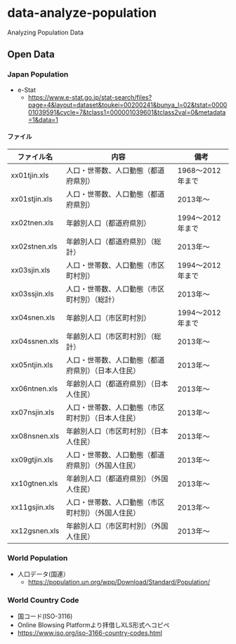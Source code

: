 # data-analyze-population
Analyzing Population Data



## Open Data

### Japan Population

- e-Stat
    - https://www.e-stat.go.jp/stat-search/files?page=4&layout=dataset&toukei=00200241&bunya_l=02&tstat=000001039591&cycle=7&tclass1=000001039601&tclass2val=0&metadata=1&data=1


#### ファイル

|ファイル名   |内容                                              | 備考   |
|-------------|--------------------------------------------------|--------|
|xx01tjin.xls |人口・世帯数、人口動態（都道府県別）              | 1968〜2012年まで|
|xx01stjin.xls|人口・世帯数、人口動態（都道府県別）              | 2013年〜|
|xx02tnen.xls |年齢別人口（都道府県別）                          | 1994〜2012年まで|
|xx02stnen.xls|年齢別人口（都道府県別）（総計）                  | 2013年〜|
|xx03sjin.xls |人口・世帯数、人口動態（市区町村別）              | 1994〜2012年まで|
|xx03ssjin.xls|人口・世帯数、人口動態（市区町村別）（総計）      | 2013年〜|
|xx04snen.xls |年齢別人口（市区町村別）                          | 1994〜2012年まで|
|xx04ssnen.xls|年齢別人口（市区町村別）（総計）                  | 2013年〜|
|xx05ntjin.xls|人口・世帯数、人口動態（都道府県別）（日本人住民）| 2013年〜|
|xx06ntnen.xls|年齢別人口（都道府県別）（日本人住民）            | 2013年〜|
|xx07nsjin.xls|人口・世帯数、人口動態（市区町村別）（日本人住民）| 2013年〜|
|xx08nsnen.xls|年齢別人口（市区町村別）（日本人住民）            | 2013年〜|
|xx09gtjin.xls|人口・世帯数、人口動態（都道府県別）（外国人住民）| 2013年〜|
|xx10gtnen.xls|年齢別人口（都道府県別）（外国人住民）            | 2013年〜|
|xx11gsjin.xls|人口・世帯数、人口動態（市区町村別）（外国人住民）| 2013年〜|
|xx12gsnen.xls|年齢別人口（市区町村別）（外国人住民）            | 2013年〜|
 
 
### World Population
- 人口データ(国連）
    - https://population.un.org/wpp/Download/Standard/Population/
 
### World Country Code
- 国コード(ISO-3116)
 - Online Blowsing Platformより拝借しXLS形式へコピペ
 - https://www.iso.org/iso-3166-country-codes.html
